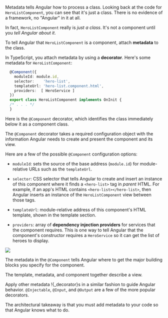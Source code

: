 Metadata tells Angular how to process a class.
Looking back at the code for `HeroListComponent`, you can see that it's just a class.
There is no evidence of a framework, no "Angular" in it at all.

In fact, `HeroListComponent` really is *just a class*. It's not a component until you *tell Angular about it*.

To tell Angular that `HeroListComponent` is a component, attach **metadata** to the class.

In TypeScript, you attach metadata by using a **decorator**.
Here's some metadata for `HeroListComponent`:

```TypeScript
  @Component({
    moduleId: module.id,
    selector:    'hero-list',
    templateUrl: 'hero-list.component.html',
    providers:  [ HeroService ]
  })
  export class HeroListComponent implements OnInit {
  /* . . . */
  }
```

Here is the `@Component` decorator, which identifies the class
immediately below it as a component class.

The `@Component` decorator takes a required configuration object with the
information Angular needs to create and present the component and its view.

Here are a few of the possible `@Component` configuration options:

- `moduleId`: sets the source of the base address (`module.id`) for module-relative URLs such as the `templateUrl`.

- `selector`: CSS selector that tells Angular to create and insert an instance of this component
where it finds a `<hero-list>` tag in *parent* HTML.
For example, if an app's  HTML contains `<hero-list></hero-list>`, then
Angular inserts an instance of the `HeroListComponent` view between those tags.

- `templateUrl`: module-relative address of this component's HTML template, shown in the template section.

- `providers`: array of **dependency injection providers** for services that the component requires.
This is one way to tell Angular that the component's constructor requires a `HeroService`
so it can get the list of heroes to display.

![](https://angular.io/resources/images/devguide/architecture/template-metadata-component.png)

The metadata in the `@Component` tells Angular where to get the major building blocks you specify for the component.

The template, metadata, and component together describe a view.

Apply other metadata !{_decorator}s in a similar fashion to guide Angular behavior.
`@Injectable`, `@Input`, and `@Output` are a few of the more popular decorators.

The architectural takeaway is that you must add metadata to your code
so that Angular knows what to do.
